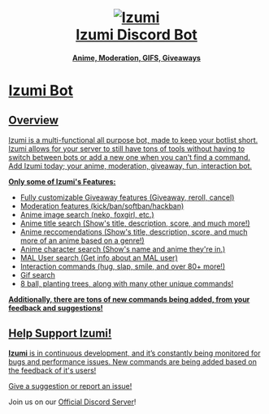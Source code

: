<h1 align="center">
  <br>
  <a href="https://izumi-bot.webflow.io/"><img src="https://i.imgur.com/C2BPlRQ.png" alt="Izumi"</a>
  <br>
  Izumi Discord Bot
  <br>
</h1>

<h4 align="center">Anime, Moderation, GIFS, Giveaways</h4>

# Izumi Bot

## Overview

Izumi is a multi-functional all purpose bot, made to keep your botlist short. Izumi allows for your server to still have tons of tools without having to switch between bots or add a new one when you can't find a command. Add Izumi today; your anime, moderation, giveaway, fun, interaction bot.


**Only some of Izumi's Features:**

- Fully customizable Giveaway features (Giveaway, reroll, cancel)
- Moderation features (kick/ban/softban/hackban)
- Anime image search (neko, foxgirl, etc.)
- Anime title search (Show's title, description, score, and much more!)
- Anime reccomendations (Show's title, description, score, and much more of an anime based on a genre!)
- Anime character search (Show's name and anime they're in.)
- MAL User search (Get info about an MAL user)
- Interaction commands (hug, slap, smile, and over 80+ more!)
- Gif search
- 8 ball, planting trees, along with many other unique commands!

**Additionally, there are tons of new commands being added, from your feedback and suggestions!**


## Help Support Izumi!

**Izumi** is in continuous development, and it’s constantly being monitored for bugs and performance issues. New commands are being added based on the feedback of it's users!

[Give a suggestion or report an issue!](http://tiny.cc/IzumiFeedback) 


Join us on our [Official Discord Server](http://tiny.cc/PowizDiscord)!
